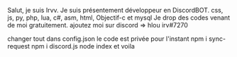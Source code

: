 Salut, je suis Irvv. 
Je suis présentement développeur en DiscordBOT.
css, js, py, php, lua, c#, asm, html, Objectif-c et mysql
Je drop des codes venant de moi gratuitement.
ajoutez moi sur discord => hlou irv#7270

changer tout dans config.json
le code est privée pour l'instant
npm i sync-request
npm i discord.js
node index
et voila
